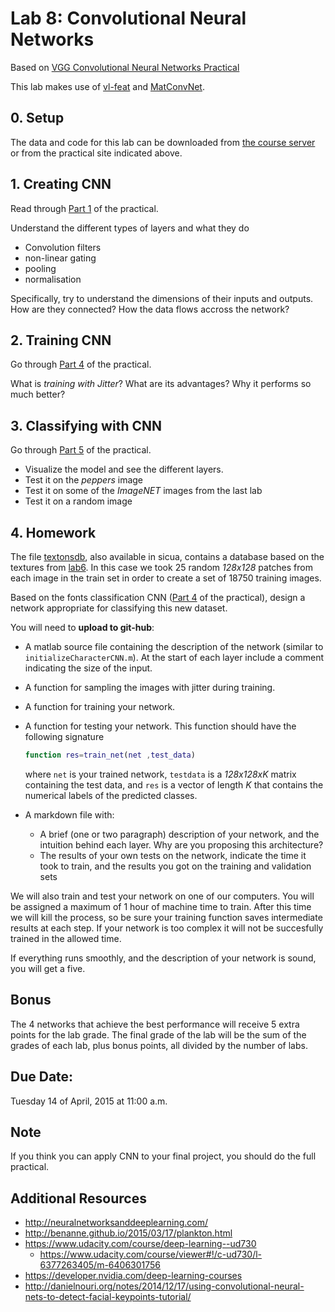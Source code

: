 # Lab 8: Convolutional Neural Networks

Based on [VGG Convolutional Neural Networks Practical](http://www.robots.ox.ac.uk/~vgg/practicals/cnn/index.html)

This lab makes use of [vl-feat](http://www.vlfeat.org/matlab/matlab.html) and [MatConvNet](http://www.vlfeat.org/matconvnet/functions/).

## 0. Setup

The data and code for this lab can be downloaded from [the course server](http://157.253.63.7/practical-cnn-2015a2.tgz)
or from the practical site indicated above.

## 1. Creating CNN

Read through [Part 1](http://www.robots.ox.ac.uk/~vgg/practicals/cnn/index.html#part1) of the practical.

Understand the different types of layers and what they do

- Convolution filters
- non-linear gating
- pooling
- normalisation

Specifically, try to understand the dimensions of their inputs and outputs. How are they connected? How the data flows accross the network?

## 2. Training CNN

Go through [Part 4](http://www.robots.ox.ac.uk/~vgg/practicals/cnn/index.html#part-4-learning-a-character-cnn) of the practical.

What is *training with Jitter*?
What are its advantages?
Why it performs so much better?

## 3. Classifying with CNN

Go through [Part 5](http://www.robots.ox.ac.uk/~vgg/practicals/cnn/index.html#part-5-using-pretrained-models) of the practical. 

- Visualize the model and see the different layers. 
- Test it on the *peppers* image
- Test it on some of the *ImageNET* images from the last lab
- Test it on a random image

## 4. Homework

The file [textonsdb](http://157.253.63.7/textonsdb.tgz),
also available in sicua, contains a database based on the textures from [lab6](https://github.com/diego0020/lab_vision/tree/master/lab6_textons). In this case we took 25 random *128x128* patches from each image in the train set in order to create a set of 18750 training images.  

Based on the fonts classification CNN ([Part 4](http://www.robots.ox.ac.uk/~vgg/practicals/cnn/index.html#part-4-learning-a-character-cnn) of the practical), design a network appropriate for classifying this new dataset. 

You will need to **upload to git-hub**:

- A matlab source file containing the description of the network (similar to ``initializeCharacterCNN.m``). At the start of each layer include a comment indicating the size of the input.
- A function for sampling the images with jitter during training.
- A function for training your network.
- A function for testing your network. This function should have the following signature
  
  ```matlab
  function res=train_net(net ,test_data)
  ```
  where ``net`` is your trained network, ``testdata`` is a *128x128xK* matrix containing the test data, and ``res`` is a vector of length *K* that contains the numerical labels of the predicted classes.

- A markdown file with:
  - A brief (one or two paragraph) description of your network, and the intuition behind each layer. Why are you proposing this architecture? 
  - The results of your own tests on the network, indicate the time it took to train, and the results you got on the training and validation sets

We will also train and test your network on one of our computers. You will be assigned a maximum of 1 hour of machine time to train. After this time we will kill the process, so be sure your training function saves intermediate results at each step. If your network is too complex it will not be succesfully trained in the allowed time. 

If everything runs smoothly, and the description of your network is sound, you will get a five.

## Bonus

The 4 networks that achieve the best performance will receive 5 extra points for the lab grade. The final grade of the lab will be the sum of the grades of each lab, plus bonus points, all divided by the number of labs.

## Due Date:
Tuesday 14 of April, 2015 at 11:00 a.m.

## Note

If you think you can apply CNN to your final project, you should do the full practical.

## Additional Resources

- http://neuralnetworksanddeeplearning.com/
- http://benanne.github.io/2015/03/17/plankton.html
- https://www.udacity.com/course/deep-learning--ud730
  - https://www.udacity.com/course/viewer#!/c-ud730/l-6377263405/m-6406301756
- https://developer.nvidia.com/deep-learning-courses
- http://danielnouri.org/notes/2014/12/17/using-convolutional-neural-nets-to-detect-facial-keypoints-tutorial/
